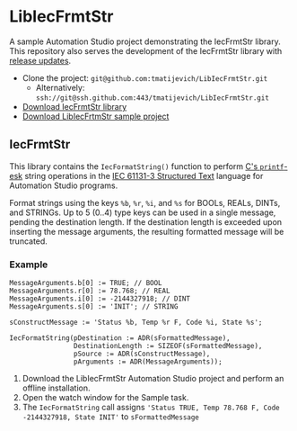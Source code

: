 # LibIecFrmtStr

A sample Automation Studio project demonstrating the IecFrmtStr library. This repository also serves the development of the IecFrmtStr library with [release updates](https://github.com/tmatijevich/LibIecFrmtStr/releases).

- Clone the project: `git@github.com:tmatijevich/LibIecFrmtStr.git`
	- Alternatively: `ssh://git@ssh.github.com:443/tmatijevich/LibIecFrmtStr.git`
- [Download IecFrmtStr library](https://github.com/tmatijevich/LibIecFrmtStr/releases/download/0.2.3/IecFrmtStr.zip)
- [Download LibIecFrtmStr sample project](https://github.com/tmatijevich/LibIecFrmtStr/releases/download/0.2.3/LibIecFrmtStr_V0.02.3.zip)

## IecFrmtStr

This library contains the `IecFormatString()` function to perform [C's `printf`-esk](https://www.cplusplus.com/reference/cstdio/printf/) string operations in the [IEC 61131-3 Structured Text](https://en.wikipedia.org/wiki/Structured_text) language for Automation Studio programs. 

Format strings using the keys `%b`, `%r`, `%i`, and `%s` for BOOLs, REALs, DINTs, and STRINGs. Up to 5 (0..4) type keys can be used in a single message, pending the destination length. If the destination length is exceeded upon inserting the message arguments, the resulting formatted message will be truncated.

### Example


```
MessageArguments.b[0] := TRUE; // BOOL
MessageArguments.r[0] := 78.768; // REAL
MessageArguments.i[0] := -2144327918; // DINT
MessageArguments.s[0] := 'INIT'; // STRING

sConstructMessage := 'Status %b, Temp %r F, Code %i, State %s';

IecFormatString(pDestination := ADR(sFormattedMessage), 
                DestinationLength := SIZEOF(sFormattedMessage), 
                pSource := ADR(sConstructMessage), 
                pArguments := ADR(MessageArguments));
```

1. Download the LibIecFrmtStr Automation Studio project and perform an offline installation.
2. Open the watch window for the Sample task.
3. The `IecFormatString` call assigns `'Status TRUE, Temp 78.768 F, Code -2144327918, State INIT'` to `sFormattedMessage`